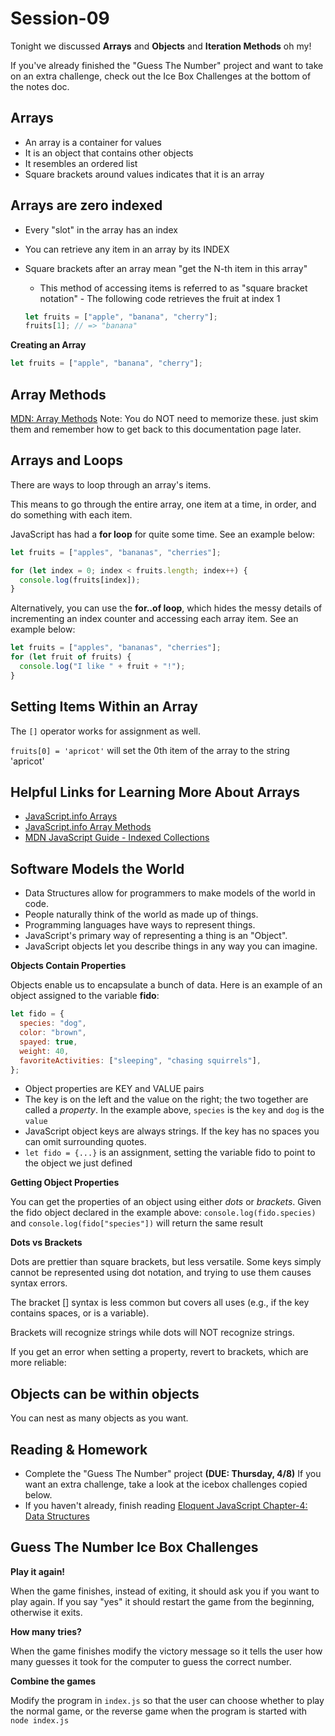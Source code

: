 # Session-09

Tonight we discussed **Arrays** and **Objects** and **Iteration Methods** oh my!

If you've already finished the "Guess The Number" project and want to take on an extra challenge, check out the Ice Box Challenges at the bottom of the notes doc.

## Arrays

- An array is a container for values
- It is an object that contains other objects
- It resembles an ordered list
- Square brackets around values indicates that it is an array

## Arrays are zero indexed

- Every "slot" in the array has an index
- You can retrieve any item in an array by its INDEX
- Square brackets after an array mean "get the N-th item in this array"

  - This method of accessing items is referred to as "square bracket notation" - The following code retrieves the fruit at index 1

  ```js
  let fruits = ["apple", "banana", "cherry"];
  fruits[1]; // => "banana"
  ```

**Creating an Array**

```js
let fruits = ["apple", "banana", "cherry"];
```

## Array Methods

[MDN: Array Methods](https://developer.mozilla.org/en-US/docs/Web/JavaScript/Reference/Global_Objects/Array#instance_methods)
Note: You do NOT need to memorize these. just skim them and remember how to get back to this documentation page later.

## Arrays and Loops

There are ways to loop through an array's items.

This means to go through the entire array, one item at a time, in order, and do something with each item.

JavaScript has had a **for loop** for quite some time. See an example below:

```js
let fruits = ["apples", "bananas", "cherries"];

for (let index = 0; index < fruits.length; index++) {
  console.log(fruits[index]);
}
```

Alternatively, you can use the **for..of loop**, which hides the messy details of incrementing an index counter and accessing each array item. See an example below:

```js
let fruits = ["apples", "bananas", "cherries"];
for (let fruit of fruits) {
  console.log("I like " + fruit + "!");
}
```

## Setting Items Within an Array

The `[]` operator works for assignment as well.

`fruits[0] = 'apricot'` will set the 0th item of the array to the string 'apricot'

## Helpful Links for Learning More About Arrays

- [JavaScript.info Arrays](https://javascript.info/array)
- [JavaScript.info Array Methods](https://javascript.info/array-methods)
- [MDN JavaScript Guide - Indexed Collections](https://developer.mozilla.org/en-US/docs/Web/JavaScript/Guide/Indexed_collections)

## Software Models the World

- Data Structures allow for programmers to make models of the world in code.
- People naturally think of the world as made up of things.
- Programming languages have ways to represent things.
- JavaScript's primary way of representing a thing is an "Object".
- JavaScript objects let you describe things in any way you can imagine.

**Objects Contain Properties**

Objects enable us to encapsulate a bunch of data.
Here is an example of an object assigned to the variable **fido**:

```js
let fido = {
  species: "dog",
  color: "brown",
  spayed: true,
  weight: 40,
  favoriteActivities: ["sleeping", "chasing squirrels"],
};
```

- Object properties are KEY and VALUE pairs
- The key is on the left and the value on the right; the two together are called a _property_. In the example above, `species` is the `key` and `dog` is the `value`
- JavaScript object keys are always strings. If the key has no spaces you can omit surrounding quotes.
- `let fido = {...}` is an assignment, setting the variable fido to point to the object we just defined

**Getting Object Properties**

You can get the properties of an object using either _dots_ or _brackets_. Given the fido object declared in the example above:
`console.log(fido.species)` and `console.log(fido["species"])` will return the same result

**Dots vs Brackets**

Dots are prettier than square brackets, but less versatile. Some keys simply cannot be represented using dot notation, and trying to use them causes syntax errors.

The bracket [] syntax is less common but covers all uses (e.g., if the key contains spaces, or is a variable).

Brackets will recognize strings while dots will NOT recognize strings.

If you get an error when setting a property, revert to brackets, which are more reliable:

## Objects can be within objects

You can nest as many objects as you want.

## Reading & Homework

- Complete the "Guess The Number" project **(DUE: Thursday, 4/8)** If you want an extra challenge, take a look at the icebox challenges copied below.
- If you haven't already, finish reading [Eloquent JavaScript Chapter-4: Data Structures](https://eloquentjavascript.net/04_data.html)

## Guess The Number Ice Box Challenges

**Play it again!**

When the game finishes, instead of exiting, it should ask you if you want to play again. If you say "yes" it should restart the game from the beginning, otherwise it exits.

**How many tries?**

When the game finishes modify the victory message so it tells the user how many guesses it took for the computer to guess the correct number.

**Combine the games**

Modify the program in `index.js` so that the user can choose whether to play the normal game, or the reverse game when the program is started with `node index.js`
